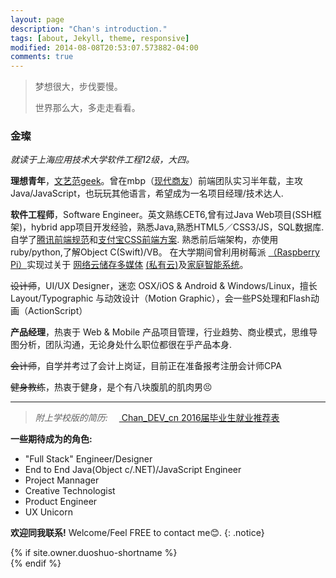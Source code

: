```yaml
---
layout: page
description: "Chan's introduction."
tags: [about, Jekyll, theme, responsive]
modified: 2014-08-08T20:53:07.573882-04:00
comments: true
---
```




>梦想很大，步伐要慢。
>
>世界那么大，多走走看看。

### 金璨
*就读于上海应用技术大学软件工程12级，大四。*<br />

**理想青年**，<a href="https://jincan39.github.io/">文艺范geek</a>。曾在mbp（<a href="http://www.mbpsoft.com/" target="_blank">现代商友</a>）前端团队实习半年载，主攻 Java/JavaScript，也玩玩其他语言，希望成为一名项目经理/技术达人.


**软件工程师**，Software Engineer。英文熟练CET6,曾有过Java Web项目(SSH框架)，hybrid app项目开发经验，熟悉Java,熟悉HTML5／CSS3/JS，SQL数据库.自学了<a href="https://github.com/jincan39/Mars">腾讯前端规范</a>和<a href="https://github.com/jincan39/Alice">支付宝CSS前端方案</a>. 熟悉前后端架构，亦使用ruby/python,了解Object C(Swift)/VB。
在大学期间曾利用树莓派
<a href="https://www.raspberrypi.org">（Raspberry Pi）</a>实现过关于
<a href="http://www.cnblogs.com/xiaowuyi/p/4051238.html">网络云储存多媒体</a>
<a href="http://techcrunch.cn/2014/06/06/sherlybox-creates-a-network-storage-system-on-your-desk/">(私有云)</a>及<a href="http://www.verious.com/tutorial/bringing-star-trek-to-life-lcars-home-automation-with-arduino-and-raspberry-pi-piday-raspberrypi-raspberry-pi/">家庭智能系统</a>。

<del>设计师</del>，UI/UX Designer，迷恋 OSX/iOS & Android & Windows/Linux，擅长 Layout/Typographic 与动效设计（Motion Graphic），会一些PS处理和Flash动画（ActionScript）

**产品经理**，热衷于 Web & Mobile 产品项目管理，行业趋势、商业模式，思维导图分析，团队沟通，无论身处什么职位都很在乎产品本身.

<del>会计师</del>，自学并考过了会计上岗证，目前正在准备报考注册会计师CPA

<del>健身教练</del>，热衷于健身，是个有八块腹肌的肌肉男😣

---
>*附上学校版的简历:*
&emsp;<a href="https://github.com/jincan39/jincan39.github.io/blob/master/attach//121042Y126-金璨－2016届毕业生就业推荐表.doc"> Chan_DEV_cn 2016届毕业生就业推荐表</a><br />
  

**一些期待成为的角色:**

* "Full Stack" Engineer/Designer 
* End to End Java(Object c/.NET)/JavaScript Engineer
* Project Mannager
* Creative Technologist 
* Product Engineer
* UX Unicorn

**欢迎同我联系!** Welcome/Feel FREE to contact me😊.
{: .notice}

<!--<div>-->
<!--{% if site.owner.duoshuo-shortname %}-->
<!--    <div class="comment">-->
<!--        <div class="ds-thread" data-thread-key="{{page.id}}" data-title="{{page.title}}" data-url="{{site.url}}/about/"></div>-->
<!--    </div>-->
<!--<script type="text/javascript">-->
<!--var duoshuoQuery = {short_name:"jincan39"};-->
<!--    (function() {-->
<!--        var ds = document.createElement('script');-->
<!--        ds.type = 'text/javascript';ds.async = true;-->
<!--        ds.src = (document.location.protocol == 'https:' ? 'https:' : 'http:') + '//static.duoshuo.com/embed.js';-->
<!--        ds.charset = 'UTF-8';-->
<!--        (document.getElementsByTagName('head')[0]-->
<!--         || document.getElementsByTagName('body')[0]).appendChild(ds);-->
<!--    })();-->
<!--</script>-->
<!--{% endif %}-->
<!--</div>-->


<div>
{% if site.owner.duoshuo-shortname %}
  <!--多说评论框 start -->
 <div class="comment">
    <div class="ds-thread" data-thread-key="{{page.id}}" data-title="{{page.title}}" data-url="{{site.url}}{{page.url}}"></div>
 </div>
<!-- 多说公共JS代码 start (一个网页只需插入一次) -->
<script type="text/javascript">
var duoshuoQuery = {short_name:"jincan39"};
    (function() {
        var ds = document.createElement('script');
        ds.type = 'text/javascript';ds.async = true;
        ds.src = (document.location.protocol == 'https:' ? 'https:' : 'http:') + '//static.duoshuo.com/embed.js';
        ds.charset = 'UTF-8';
        (document.getElementsByTagName('head')[0]
         || document.getElementsByTagName('body')[0]).appendChild(ds);
    })();
</script>
<!-- 多说公共JS代码 end -->
{% endif %}
</div><!--#duoshuo-->
